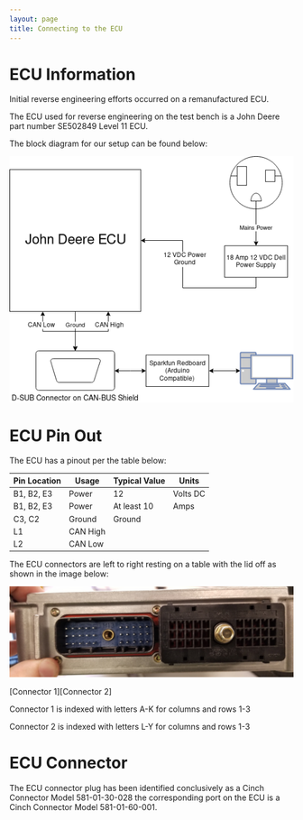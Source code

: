 ```yaml
---
layout: page
title: Connecting to the ECU
---
```


# ECU Information

Initial reverse engineering efforts occurred on a remanufactured ECU.

The ECU used for reverse engineering on the test bench is a John Deere part number SE502849 Level 11 ECU. 

The block diagram for our setup can be found below:

![Block diagram of our test bench](/images/PrototypeBlockDiagram.png)

# ECU Pin Out

The ECU has a pinout per the table below:

| Pin Location | Usage | Typical Value | Units   |
|--------------|-------|---------------|---------|
|B1, B2, E3    |Power  |12             |Volts DC |
|B1, B2, E3    |Power  |At least 10    |Amps     |
|C3, C2        |Ground |Ground         |         |
|L1            |CAN High|              |         |
|L2            |CAN Low|               |         |

The ECU connectors are left to right resting on a table with the lid off as shown in the image below:

![Head on images of the ECU connectors](/images/ECUConnectors.jpg)

\[Connector 1\]\[Connector 2\]

Connector 1 is indexed with letters A-K for columns and rows 1-3

Connector 2 is indexed with letters L-Y for columns and rows 1-3 

# ECU Connector

The ECU connector plug has been identified conclusively as a Cinch Connector Model 581-01-30-028 the corresponding port on the ECU is a Cinch Connector Model 581-01-60-001. 
